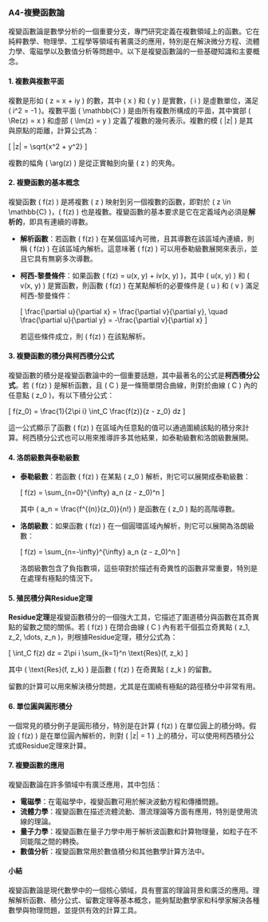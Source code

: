 ### A4-複變函數論

複變函數論是數學分析的一個重要分支，專門研究定義在複數領域上的函數。它在純粹數學、物理學、工程學等領域有著廣泛的應用，特別是在解決微分方程、流體力學、電磁學以及數值分析等問題中。以下是複變函數論的一些基礎知識和主要概念。

#### 1. 複數與複數平面

複數是形如 \( z = x + iy \) 的數，其中 \( x \) 和 \( y \) 是實數，\( i \) 是虛數單位，滿足 \( i^2 = -1 \)。複數平面 \( \mathbb{C} \) 是由所有複數所構成的平面，其中實部 \( \Re(z) = x \) 和虛部 \( \Im(z) = y \) 定義了複數的幾何表示。複數的模 \( |z| \) 是其與原點的距離，計算公式為：

\[
|z| = \sqrt{x^2 + y^2}
\]

複數的幅角 \( \arg(z) \) 是從正實軸到向量 \( z \) 的夾角。

#### 2. 複變函數的基本概念

複變函數 \( f(z) \) 是將複數 \( z \) 映射到另一個複數的函數，即對於 \( z \in \mathbb{C} \)，\( f(z) \) 也是複數。複變函數的基本要求是它在定義域內必須是**解析的**，即具有連續的導數。

- **解析函數**：若函數 \( f(z) \) 在某個區域內可微，且其導數在該區域內連續，則稱 \( f(z) \) 在該區域內解析。這意味著 \( f(z) \) 可以用泰勒級數展開來表示，並且它具有無窮多次導數。

- **柯西-黎曼條件**：如果函數 \( f(z) = u(x, y) + iv(x, y) \)，其中 \( u(x, y) \) 和 \( v(x, y) \) 是實函數，則函數 \( f(z) \) 在某點解析的必要條件是 \( u \) 和 \( v \) 滿足柯西-黎曼條件：

  \[
  \frac{\partial u}{\partial x} = \frac{\partial v}{\partial y}, \quad \frac{\partial u}{\partial y} = -\frac{\partial v}{\partial x}
  \]

  若這些條件成立，則 \( f(z) \) 在該點解析。

#### 3. 複變函數的積分與柯西積分公式

複變函數的積分是複變函數論中的一個重要話題，其中最著名的公式是**柯西積分公式**。若 \( f(z) \) 是解析函數，且 \( C \) 是一條簡單閉合曲線，則對於曲線 \( C \) 內的任意點 \( z_0 \)，有以下積分公式：

\[
f(z_0) = \frac{1}{2\pi i} \int_C \frac{f(z)}{z - z_0} dz
\]

這一公式顯示了函數 \( f(z) \) 在區域內任意點的值可以通過圍繞該點的積分來計算。柯西積分公式也可以用來推導許多其他結果，如泰勒級數和洛朗級數展開。

#### 4. 洛朗級數與泰勒級數

- **泰勒級數**：若函數 \( f(z) \) 在某點 \( z_0 \) 解析，則它可以展開成泰勒級數：

  \[
  f(z) = \sum_{n=0}^{\infty} a_n (z - z_0)^n
  \]

  其中 \( a_n = \frac{f^{(n)}(z_0)}{n!} \) 是函數在 \( z_0 \) 點的高階導數。

- **洛朗級數**：如果函數 \( f(z) \) 在一個圓環區域內解析，則它可以展開為洛朗級數：

  \[
  f(z) = \sum_{n=-\infty}^{\infty} a_n (z - z_0)^n
  \]

  洛朗級數包含了負指數項，這些項對於描述有奇異性的函數非常重要，特別是在處理有極點的情況下。

#### 5. 殖民積分與Residue定理

**Residue定理**是複變函數積分的一個強大工具，它描述了圍道積分與函數在其奇異點的留數之間的關係。若 \( f(z) \) 在閉合曲線 \( C \) 內有若干個孤立奇異點 \( z_1, z_2, \dots, z_n \)，則根據Residue定理，積分公式為：

\[
\int_C f(z) dz = 2\pi i \sum_{k=1}^n \text{Res}(f, z_k)
\]

其中 \( \text{Res}(f, z_k) \) 是函數 \( f(z) \) 在奇異點 \( z_k \) 的留數。

留數的計算可以用來解決積分問題，尤其是在圍繞有極點的路徑積分中非常有用。

#### 6. 單位圓與圓形積分

一個常見的積分例子是圓形積分，特別是在計算 \( f(z) \) 在單位圓上的積分時。假設 \( f(z) \) 是在單位圓內解析的，則對 \( |z| = 1 \) 上的積分，可以使用柯西積分公式或Residue定理來計算。

#### 7. 複變函數的應用

複變函數論在許多領域中有廣泛應用，其中包括：

- **電磁學**：在電磁學中，複變函數可用於解決波動方程和傳播問題。
- **流體力學**：複變函數在描述流體流動、潛流理論等方面有應用，特別是使用流線的理論。
- **量子力學**：複變函數在量子力學中用于解析波函數和計算物理量，如粒子在不同能階之間的轉換。
- **數值分析**：複變函數常用於數值積分和其他數學計算方法中。

#### 小結

複變函數論是現代數學中的一個核心領域，具有豐富的理論背景和廣泛的應用。理解解析函數、積分公式、留數定理等基本概念，能夠幫助數學家和科學家解決各種數學與物理問題，並提供有效的計算工具。